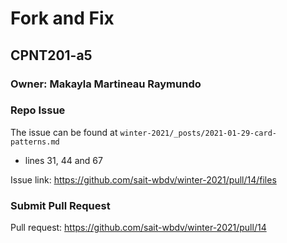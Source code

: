 # Fork and Fix

## CPNT201-a5

### Owner: Makayla Martineau Raymundo

### Repo Issue

The issue can be found at `winter-2021/_posts/2021-01-29-card-patterns.md`

- lines 31, 44 and 67

Issue link: https://github.com/sait-wbdv/winter-2021/pull/14/files

### Submit Pull Request

Pull request: https://github.com/sait-wbdv/winter-2021/pull/14
